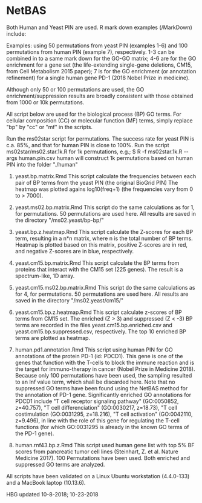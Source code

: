 # NetBAS
Both Human and Yeast PIN are used.
R mark down examples (/MarkDown) include:

Examples: using 50 permutations from yeast PIN (examples 1-6) and 100 permutations from human PIN (example 7), respectively.
1-3 can be combined in to a same mark down for the GO-GO matrix; 4-6 are for the GO enrichment for a gene set (the life-extending single-gene deletions, CM15, from Cell Metabolism 2015 paper); 7 is for the GO enrichment (or annotation refinement) for a single human gene PD-1 (2018 Nobel Prize in medicine).

Although only 50 or 100 permutations are used, the GO enrichment/suppression results are broadly consistent with those obtained from 1000 or 10k permutations.

All script below are used for the biological process (BP) GO terms. For cellular composition (CC) or molecular function (MF) terms, simply replace "bp" by "cc" or "mf" in the scripts.

Run the ms02star script for permutations. The success rate for yeast PIN is c.a. 85%, and that for human PIN is close to 100%.
Run the script ms02star/ms02.star.1k.R for 1k permutations, e.g.;
$ R -f ms02star.1k.R --args human.pin.csv human
will construct 1k permutations based on human PIN into the folder "./human"
  
1. yeast.bp.matrix.Rmd
This script calculate the frequencies between each pair of BP terms from the yeast PIN (the original BioGrid PIN)
The heatmap was plotted agains log10(freq+1) (the frequencies vary from 0 to > 7000).

2. yeast.ms02.bp.matrix.Rmd
This script do the same calculations as for 1, for permutations. 50 permutations are used here.
All results are saved in the directory "/ms02.yeast/bp-bp/"

3. yeast.bp.z.heatmap.Rmd
This script calculate the Z-scores for each BP term, resulting in a n*n matrix, where n is the total number of BP terms.
Heatmap is plotted based on this matrix, positive Z-scores are in red, and negative Z-scores are in blue, respectively.

4. yeast.cm15.bp.matrix.Rmd
This script calculate the BP terms from proteins that interact with the CM15 set (225 genes).
The result is a spectrum-like, 1D array.

5. yeast.cm15.ms02.bp.matrix.Rmd
This script do the same calculations as for 4, for permutations. 50 permutations are used here.
All results are saved in the directory "/ms02.yeast/cm15/"

6. yeast.cm15.bp.z.heatmap.Rmd
This script calculate z-scores of BP terms from CM15 set.
The enriched (Z > 3) and suppressed (Z < -3) BP terms are recorded in the files yeast.cm15.bp.enriched.csv and yeast.cm15.bp.suppressed.csv, respectively.
The top 10 enriched BP terms are plotted as heatmap.

7. human.pd1.annotation.Rmd
This script using human PIN for GO annotations of the protein PD-1 (id: PDCD1). This gene is one of the genes that function with the T-cells to block the immune reaction and is the target for immuno-therapy in cancer (Nobel Prize in Medicine 2018). 
Because only 100 permutations have been used, the sampling resulted to an Inf value term, which shall be discarded here.
Note that no suppressed GO terms have been found using the NetBAS method for the annotation of PD-1 gene.
Significantly enriched GO annotations for PDCD1 include "T cell receptor signaling pathway" (GO:0050852, z=40.757), "T cell differenciation" (GO:0030217, z=18.73), "T cell costimulation (GO:0031295, z=18.216), "T cell activation" (GO:0042110, z=9.496), in line with the role of this gene for regulating the T-cell functions (for which GO:0031295 is already in the known GO terms of the PD-1 gene).

8. human.rnf43.bp.z.Rmd
This script used human gene list with top 5% BF scores from pancreatic tumor cell lines (Steinhart, Z. et al. Nature Medicine 2017). 100 Permutations have been used. Both enriched and suppressed GO terms are analyzed.

All scripts have been validated on a Linux Ubuntu workstation (4.4.0-133) and a MacBook laptop (10.13.6).

HBG updated 10-8-2018; 10-23-2018
